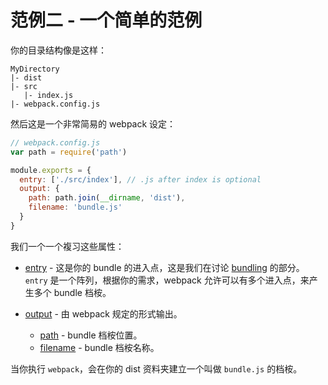 # 范例二 - 一个简单的范例

你的目录结构像是这样：

```
MyDirectory
|- dist
|- src
   |- index.js
|- webpack.config.js

```

然后这是一个非常简易的 webpack 设定：

```javascript
// webpack.config.js
var path = require('path')

module.exports = {
  entry: ['./src/index'], // .js after index is optional
  output: {
    path: path.join(__dirname, 'dist'),
    filename: 'bundle.js'
  }
}
```

我们一个一个複习这些属性：

* [entry](https://webpack.github.io/docs/configuration.html#entry) - 这是你的 bundle 的进入点，这是我们在讨论 [bundling](#bundling) 的部分。`entry` 是一个阵列，根据你的需求，webpack 允许可以有多个进入点，来产生多个 bundle 档桉。

* [output](https://webpack.github.io/docs/configuration.html#output) - 由 webpack 规定的形式输出。
  * [path](https://webpack.github.io/docs/configuration.html#output-path) - bundle 档桉位置。
  * [filename](https://webpack.github.io/docs/configuration.html#output-filename) - bundle 档桉名称。

当你执行 `webpack`，会在你的 dist 资料夹建立一个叫做 `bundle.js` 的档桉。
